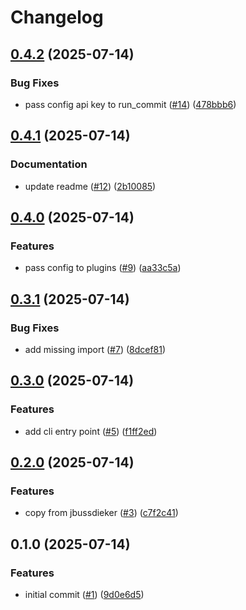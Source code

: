 # Changelog

## [0.4.2](https://github.com/jbussdieker/jbussdieker-commit/compare/v0.4.1...v0.4.2) (2025-07-14)


### Bug Fixes

* pass config api key to run_commit ([#14](https://github.com/jbussdieker/jbussdieker-commit/issues/14)) ([478bbb6](https://github.com/jbussdieker/jbussdieker-commit/commit/478bbb68086edc14955a65380a9e1bbafc0bec56))

## [0.4.1](https://github.com/jbussdieker/jbussdieker-commit/compare/v0.4.0...v0.4.1) (2025-07-14)


### Documentation

* update readme ([#12](https://github.com/jbussdieker/jbussdieker-commit/issues/12)) ([2b10085](https://github.com/jbussdieker/jbussdieker-commit/commit/2b1008595589acb33c3e9a93664890ddae8d7f08))

## [0.4.0](https://github.com/jbussdieker/jbussdieker-commit/compare/v0.3.1...v0.4.0) (2025-07-14)


### Features

* pass config to plugins ([#9](https://github.com/jbussdieker/jbussdieker-commit/issues/9)) ([aa33c5a](https://github.com/jbussdieker/jbussdieker-commit/commit/aa33c5a54cc9fe600064b6eb6e9f4aea8ae8f2e4))

## [0.3.1](https://github.com/jbussdieker/jbussdieker-commit/compare/v0.3.0...v0.3.1) (2025-07-14)


### Bug Fixes

* add missing import ([#7](https://github.com/jbussdieker/jbussdieker-commit/issues/7)) ([8dcef81](https://github.com/jbussdieker/jbussdieker-commit/commit/8dcef811a72e485942182136db36247a9b0f9ef6))

## [0.3.0](https://github.com/jbussdieker/jbussdieker-commit/compare/v0.2.0...v0.3.0) (2025-07-14)


### Features

* add cli entry point ([#5](https://github.com/jbussdieker/jbussdieker-commit/issues/5)) ([f1ff2ed](https://github.com/jbussdieker/jbussdieker-commit/commit/f1ff2ed5e4feb2bbcc973b7ab00719d3d59313f1))

## [0.2.0](https://github.com/jbussdieker/jbussdieker-commit/compare/v0.1.0...v0.2.0) (2025-07-14)


### Features

* copy from jbussdieker ([#3](https://github.com/jbussdieker/jbussdieker-commit/issues/3)) ([c7f2c41](https://github.com/jbussdieker/jbussdieker-commit/commit/c7f2c4139fe771a01ee2c01b22242f691bd99a4d))

## 0.1.0 (2025-07-14)


### Features

* initial commit ([#1](https://github.com/jbussdieker/jbussdieker-commit/issues/1)) ([9d0e6d5](https://github.com/jbussdieker/jbussdieker-commit/commit/9d0e6d5391733f8d3b62e8ac51687a29dc0c2848))
